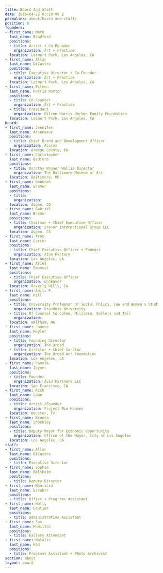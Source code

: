 ```yaml
---
title: Board And Staff
date: 2016-04-26 03:20:00 Z
permalink: about/board-and-staff/
position: 0
founders:
- first_name: Mark
  last_name: Bradford
  positions:
  - title: Artist + Co-Founder
    organization: Art + Practice
  location: Leimert Park, Los Angeles, CA
- first_name: Allan
  last_name: DiCastro
  positions:
  - title: Executive Director + Co-Founder
    organization: Art + Practice
  location: Leimert Park, Los Angeles, CA
- first_name: Eileen
  last_name: Harris Norton
  positions:
  - title: Co-Founder
    organization: Art + Practice
  - title: President
    organization: Eileen Harris Norton Family Foundation
  location: Leimert Park, Los Angeles, CA
board:
- first_name: Jennifer
  last_name: Arceneaux
  positions:
  - title: Chief Brand and Development Officer
    organization: Acorns
  location: Orange County, CA
- first_name: Christopher
  last_name: Bedford
  positions:
  - title: Dorothy Wagner Wallis Director
    organization: The Baltimore Museum of Art
  location: Baltimore, MD
- first_name: Deborah
  last_name: Brener
  positions:
  - title: 
    organization: 
  location: Aspen, CO
- first_name: Gabriel
  last_name: Brener
  positions:
  - title: Chairman + Chief Executive Officer
    organization: Brener International Group LLC
  location: Aspen, CO
- first_name: Troy
  last_name: Carter
  positions:
  - title: Chief Executive Officer + Founder
    organization: Atom Factory
  location: Los Angeles, CA
- first_name: Ariel
  last_name: Emanuel
  positions:
  - title: Chief Executive Officer
    organization: Endeavor
  location: Beverly Hills, CA
- first_name: Anita F.
  last_name: Hill
  positions:
  - title: University Professor of Social Policy, Law and Women's Studies
    organization: Brandeis University
  - title: Of Counsel to Cohen, Milstein, Sellers and Toll
    organization: 
  location: Waltham, MA
- first_name: Joanne
  last_name: Heyler
  positions:
  - title: Founding Director
    organization: The Broad
  - title: Director + Chief Curator
    organization: The Broad Art Foundation
  location: Los Angeles, CA
- first_name: Pamela
  last_name: Joyner
  positions:
  - title: Founder
    organization: Avid Partners LLC
  location: San Francisco, CA
- first_name: Rick
  last_name: Lowe
  positions:
  - title: Artist /Founder
    organization: Project Row Houses
  location: Houston, TX
- first_name: Brenda
  last_name: Shockley
  positions:
  - title: Deputy Mayor for Economic Opportunity
    organization: Office of the Mayor, City of Los Angeles
  location: Los Angeles, CA
staff:
- first_name: Allan
  last_name: DiCastro
  positions:
  - title: Executive Director
- first_name: Sophia
  last_name: Belsheim
  positions:
  - title: Deputy Director
- first_name: Mauricio
  last_name: Escobar
  positions:
  - title: Office + Programs Assistant
- first_name: Holly
  last_name: Gautier
  positions:
  - title: Administrative Assistant
- first_name: Sam
  last_name: Hamilton
  positions:
  - title: Gallery Attendant
- first_name: Natalie
  last_name: Hon
  positions:
  - title: Programs Assistant + Photo Archivist
section: about
layout: board
---
```



